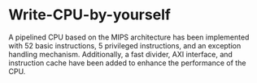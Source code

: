 # Write-CPU-by-yourself
A pipelined CPU based on the MIPS architecture has been implemented with 52 basic instructions, 5 privileged instructions, and an exception handling mechanism. Additionally, a fast divider, AXI interface, and instruction cache have been added to enhance the performance of the CPU.
